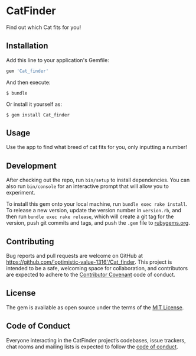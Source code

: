 # CatFinder

Find out which Cat fits for you!

## Installation

Add this line to your application's Gemfile:

```ruby
gem 'Cat_finder'
```

And then execute:

    $ bundle

Or install it yourself as:

    $ gem install Cat_finder

## Usage

Use the app to find what breed of cat fits for you, only inputting a number!

## Development

After checking out the repo, run `bin/setup` to install dependencies. You can also run `bin/console` for an interactive prompt that will allow you to experiment.

To install this gem onto your local machine, run `bundle exec rake install`. To release a new version, update the version number in `version.rb`, and then run `bundle exec rake release`, which will create a git tag for the version, push git commits and tags, and push the `.gem` file to [rubygems.org](https://rubygems.org).

## Contributing

Bug reports and pull requests are welcome on GitHub at https://github.com/'optimistic-value-1316'/Cat_finder. This project is intended to be a safe, welcoming space for collaboration, and contributors are expected to adhere to the [Contributor Covenant](http://contributor-covenant.org) code of conduct.

## License

The gem is available as open source under the terms of the [MIT License](https://opensource.org/licenses/MIT).

## Code of Conduct

Everyone interacting in the CatFinder project’s codebases, issue trackers, chat rooms and mailing lists is expected to follow the [code of conduct](https://github.com/'optimistic-value-1316'/Cat_finder/blob/master/CODE_OF_CONDUCT.md).
